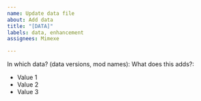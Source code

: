 ```yaml
---
name: Update data file
about: Add data
title: "[DATA]"
labels: data, enhancement
assignees: Mimexe

---
```


In which data? (data versions, mod names): 
What does this adds?: 
- Value 1
- Value 2
- Value 3
